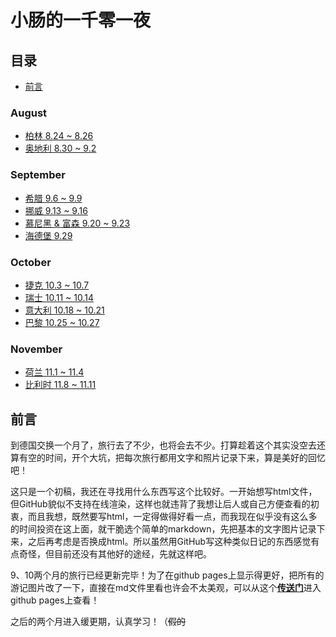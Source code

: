 # 小肠的一千零一夜

## 目录

- [前言](#前言)

### August

- [柏林 8.24 ~ 8.26](1_Berlin.md)
- [奥地利 8.30 ~ 9.2](2_Austria.md)

### September

- [希腊 9.6 ~ 9.9](3_Greece.md)
- [挪威 9.13 ~ 9.16](4_Norway.md)
- [慕尼黑 & 富森 9.20 ~ 9.23](5_Munich.md)
- [海德堡 9.29](6_Heidelberg.md)

### October

- [捷克 10.3 ~ 10.7](7_Czech.md)
- [瑞士 10.11 ~ 10.14](8_Switzerland.md)
- [意大利 10.18 ~ 10.21](9_Italy.md)
- [巴黎 10.25 ~ 10.27](10_Paris.md)

### November

- [荷兰 11.1 ~ 11.4](11_Netherland.md)
- [比利时 11.8 ~ 11.11](12_Belgium.md)

## 前言

到德国交换一个月了，旅行去了不少，也将会去不少。打算趁着这个其实没空去还算有空的时间，开个大坑，把每次旅行都用文字和照片记录下来，算是美好的回忆吧！

这只是一个初稿，我还在寻找用什么东西写这个比较好。一开始想写html文件，但GitHub貌似不支持在线渲染，这样也就违背了我想让后人或自己方便查看的初衷，而且我想，既然要写html，一定得做得好看一点，而我现在似乎没有这么多的时间投资在这上面，就干脆选个简单的markdown，先把基本的文字图片记录下来，之后再考虑是否换成html。所以虽然用GitHub写这种类似日记的东西感觉有点奇怪，但目前还没有其他好的途经，先就这样吧。

9、10两个月的旅行已经更新完毕！为了在github pages上显示得更好，把所有的游记图片改了一下，直接在md文件里看也许会不太美观，可以从这个[**传送门**](https://xiaochr.github.io/Travel_Journal/)进入github pages上查看！

之后的两个月进入缓更期，认真学习！（~~假的~~

